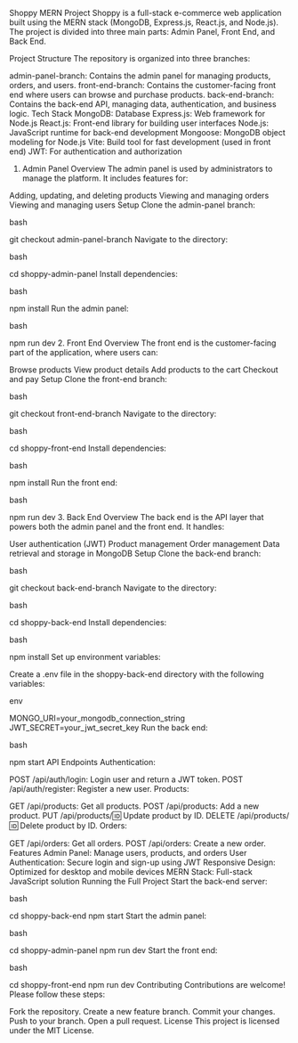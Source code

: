 Shoppy MERN Project
Shoppy is a full-stack e-commerce web application built using the MERN stack (MongoDB, Express.js, React.js, and Node.js). The project is divided into three main parts: Admin Panel, Front End, and Back End.

Project Structure
The repository is organized into three branches:

admin-panel-branch: Contains the admin panel for managing products, orders, and users.
front-end-branch: Contains the customer-facing front end where users can browse and purchase products.
back-end-branch: Contains the back-end API, managing data, authentication, and business logic.
Tech Stack
MongoDB: Database
Express.js: Web framework for Node.js
React.js: Front-end library for building user interfaces
Node.js: JavaScript runtime for back-end development
Mongoose: MongoDB object modeling for Node.js
Vite: Build tool for fast development (used in front end)
JWT: For authentication and authorization
1. Admin Panel
Overview
The admin panel is used by administrators to manage the platform. It includes features for:

Adding, updating, and deleting products
Viewing and managing orders
Viewing and managing users
Setup
Clone the admin-panel branch:

bash

git checkout admin-panel-branch
Navigate to the directory:

bash

cd shoppy-admin-panel
Install dependencies:

bash

npm install
Run the admin panel:

bash

npm run dev
2. Front End
Overview
The front end is the customer-facing part of the application, where users can:

Browse products
View product details
Add products to the cart
Checkout and pay
Setup
Clone the front-end branch:

bash

git checkout front-end-branch
Navigate to the directory:

bash

cd shoppy-front-end
Install dependencies:

bash

npm install
Run the front end:

bash

npm run dev
3. Back End
Overview
The back end is the API layer that powers both the admin panel and the front end. It handles:

User authentication (JWT)
Product management
Order management
Data retrieval and storage in MongoDB
Setup
Clone the back-end branch:

bash

git checkout back-end-branch
Navigate to the directory:

bash

cd shoppy-back-end
Install dependencies:

bash

npm install
Set up environment variables:

Create a .env file in the shoppy-back-end directory with the following variables:

env

MONGO_URI=your_mongodb_connection_string
JWT_SECRET=your_jwt_secret_key
Run the back end:

bash

npm start
API Endpoints
Authentication:

POST /api/auth/login: Login user and return a JWT token.
POST /api/auth/register: Register a new user.
Products:

GET /api/products: Get all products.
POST /api/products: Add a new product.
PUT /api/products/:id: Update product by ID.
DELETE /api/products/:id: Delete product by ID.
Orders:

GET /api/orders: Get all orders.
POST /api/orders: Create a new order.
Features
Admin Panel: Manage users, products, and orders
User Authentication: Secure login and sign-up using JWT
Responsive Design: Optimized for desktop and mobile devices
MERN Stack: Full-stack JavaScript solution
Running the Full Project
Start the back-end server:

bash

cd shoppy-back-end
npm start
Start the admin panel:

bash

cd shoppy-admin-panel
npm run dev
Start the front end:

bash

cd shoppy-front-end
npm run dev
Contributing
Contributions are welcome! Please follow these steps:

Fork the repository.
Create a new feature branch.
Commit your changes.
Push to your branch.
Open a pull request.
License
This project is licensed under the MIT License.

